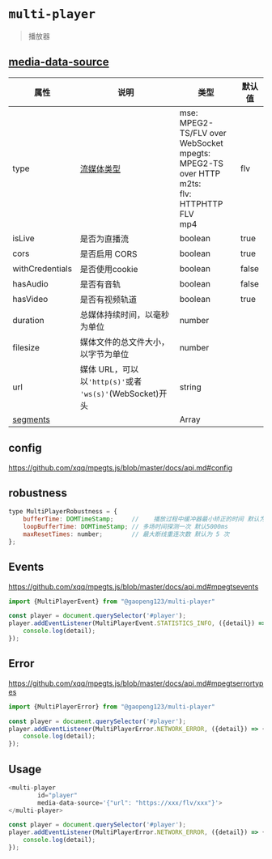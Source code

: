# `multi-player`

> 播放器

## [media-data-source](https://github.com/xqq/mpegts.js/blob/master/docs/api.md#mediadatasource)

| 属性                                                         | 说明                                                         | 类型                                                         | 默认值 |
| ------------------------------------------------------------ | ------------------------------------------------------------ | ------------------------------------------------------------ | ------ |
| type                                                         | [流媒体类型](https://github.com/xqq/mpegts.js/blob/master/docs/api.md#mediadatasource) | mse: MPEG2-TS/FLV over WebSocket<br />mpegts: MPEG2-TS over HTTP <br />m2ts: <br />flv: HTTPHTTP FLV<br />mp4 | flv    |
| isLive                                                       | 是否为直播流                                                 | boolean                                                      | true   |
| cors                                                         | 是否启用 CORS                                                | boolean                                                      | true   |
| withCredentials                                              | 是否使用cookie                                               | boolean                                                      | false  |
| hasAudio                                                     | 是否有音轨                                                   | boolean                                                      | false  |
| hasVideo                                                     | 是否有视频轨道                                               | boolean                                                      | true   |
| duration                                                     | 总媒体持续时间，以毫秒为单位                                 | number                                                       |        |
| filesize                                                     | 媒体文件的总文件大小，以字节为单位                           | number                                                       |        |
| url                                                          | 媒体 URL，可以以`'http(s)'`或者 `'ws(s)'`(WebSocket)开头     | string                                                       |        |
| [segments](https://github.com/xqq/mpegts.js/blob/master/docs/multipart.md) |                                                              | Array<MediaSegment>                                          |        |

## config

https://github.com/xqq/mpegts.js/blob/master/docs/api.md#config

## robustness

```js
type MultiPlayerRobustness = {
    bufferTime: DOMTimeStamp;     //    播放过程中缓冲器最小矫正的时间 默认为1000ms
    loopBufferTime: DOMTimeStamp; // 多场时间探测一次 默认5000ms
    maxResetTimes: number;        // 最大断线重连次数 默认为 5 次
};
```

## Events

https://github.com/xqq/mpegts.js/blob/master/docs/api.md#mpegtsevents

```typescript
import {MultiPlayerEvent} from "@gaopeng123/multi-player"

const player = document.querySelector('#player');
player.addEventListener(MultiPlayerEvent.STATISTICS_INFO, ({detail}) => {
    console.log(detail);
});
```

## Error

https://github.com/xqq/mpegts.js/blob/master/docs/api.md#mpegtserrortypes

```typescript
import {MultiPlayerError} from "@gaopeng123/multi-player"

const player = document.querySelector('#player');
player.addEventListener(MultiPlayerError.NETWORK_ERROR, ({detail}) => {
    console.log(detail);
});
```

## Usage

```ts
<multi-player
        id="player"
        media-data-source='{"url": "https://xxx/flv/xxx"}'>
</multi-player>

const player = document.querySelector('#player');
player.addEventListener(MultiPlayerError.NETWORK_ERROR, ({detail}) => {
    console.log(detail);
});
```
